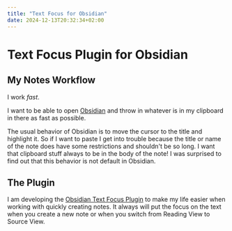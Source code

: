 ```yaml
---
title: "Text Focus for Obsidian"
date: 2024-12-13T20:32:34+02:00
---
```


# Text Focus Plugin for Obsidian

## My Notes Workflow 
I work *fast*. 

I want to be able to open [Obsidian](https://obsidian.md/) and throw in whatever is in my clipboard in there as fast as possible.

The usual behavior of Obsidian is to move the cursor to the title and highlight it. So if I want to paste I get into trouble because the title or name of the note does have some restrictions and shouldn't be so long. I want that clipboard stuff always to be in the body of the note! I was surprised to find out that this behavior is not default in Obsidian.

## The Plugin 
I am developing the [Obsidian Text Focus Plugin](https://github.com/usysrc/obsidian-text-focus-plugin) to make my life easier when working with quickly creating notes. It always will put the focus on the text when you create a new note or when you switch from Reading View to Source View.
